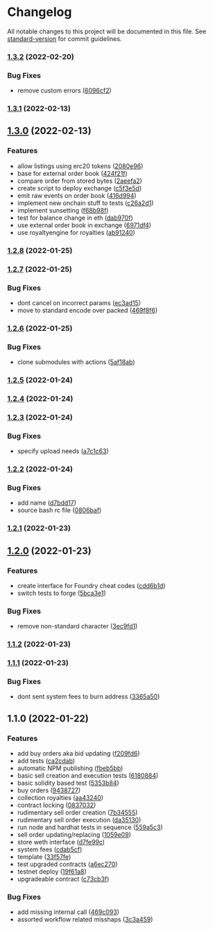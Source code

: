 # Changelog

All notable changes to this project will be documented in this file. See [standard-version](https://github.com/conventional-changelog/standard-version) for commit guidelines.

### [1.3.2](https://github.com/shibuidao/exchange/compare/v1.3.1...v1.3.2) (2022-02-20)


### Bug Fixes

* remove custom errors ([6096cf2](https://github.com/shibuidao/exchange/commit/6096cf20850a42f44cb2b83ae67940c036d4254c))

### [1.3.1](https://github.com/shibuidao/exchange/compare/v1.3.0...v1.3.1) (2022-02-13)

## [1.3.0](https://github.com/shibuidao/exchange/compare/v1.2.8...v1.3.0) (2022-02-13)


### Features

* allow listings using erc20 tokens ([2080e96](https://github.com/shibuidao/exchange/commit/2080e966ebbc2ec8935bcf947fad87cf5f9d7684))
* base for external order book ([424f21f](https://github.com/shibuidao/exchange/commit/424f21f85b77fe13f7f7d03ffccc1d2c6ec97e62))
* compare order from stored bytes ([2aeefa2](https://github.com/shibuidao/exchange/commit/2aeefa2a3607db196f8a5ceb757bc5d7533f8bb8))
* create script to deploy exchange ([c5f3e5d](https://github.com/shibuidao/exchange/commit/c5f3e5d6a3b2195badf8fc83460025948c78cc0d))
* emit raw events on order book ([416d994](https://github.com/shibuidao/exchange/commit/416d9940d4076373956bdbaf8b92eecf1d77feb9))
* implement new onchain stuff to tests ([c26a2d1](https://github.com/shibuidao/exchange/commit/c26a2d133bee6571688ce369c30534a311f607d4))
* implement sunsetting ([f68b98f](https://github.com/shibuidao/exchange/commit/f68b98f83f6280b95add7685b04b5c60786acbe8))
* test for balance change in eth ([dab970f](https://github.com/shibuidao/exchange/commit/dab970fd9694e33dc2529343a2db6946ba3cb729))
* use external order book in exchange ([6971df4](https://github.com/shibuidao/exchange/commit/6971df405df3c292caac039cfab5f99ee6cdc697))
* use royaltyengine for royalties ([ab91240](https://github.com/shibuidao/exchange/commit/ab91240f4adf4b2e5f7f30d037078b76b72bad47))

### [1.2.8](https://github.com/shibuidao/exchange/compare/v1.2.7...v1.2.8) (2022-01-25)

### [1.2.7](https://github.com/shibuidao/exchange/compare/v1.2.6...v1.2.7) (2022-01-25)


### Bug Fixes

* dont cancel on incorrect params ([ec3ad15](https://github.com/shibuidao/exchange/commit/ec3ad15a43f281657a012fff8ab1105e039f4809))
* move to standard encode over packed ([469f8f6](https://github.com/shibuidao/exchange/commit/469f8f6fbf8df24cd85c648638cddca65145b72d))

### [1.2.6](https://github.com/shibuidao/exchange/compare/v1.2.5...v1.2.6) (2022-01-25)


### Bug Fixes

* clone submodules with actions ([5af18ab](https://github.com/shibuidao/exchange/commit/5af18ab66945b6fc4f36f1a2ee8421cce186dc5f))

### [1.2.5](https://github.com/shibuidao/exchange/compare/v1.2.4...v1.2.5) (2022-01-24)

### [1.2.4](https://github.com/shibuidao/exchange/compare/v1.2.3...v1.2.4) (2022-01-24)

### [1.2.3](https://github.com/shibuidao/exchange/compare/v1.2.2...v1.2.3) (2022-01-24)


### Bug Fixes

* specify upload needs ([a7c1c63](https://github.com/shibuidao/exchange/commit/a7c1c63a2244a890f89210192c9a84b51d87e352))

### [1.2.2](https://github.com/shibuidao/exchange/compare/v1.2.1...v1.2.2) (2022-01-24)


### Bug Fixes

* add name ([d7bdd17](https://github.com/shibuidao/exchange/commit/d7bdd1719fb53908737be176186a2105e8d98e98))
* source bash rc file ([0806baf](https://github.com/shibuidao/exchange/commit/0806baf0d221fa6ea746085cb13bd5941ce04146))

### [1.2.1](https://github.com/shibuidao/exchange/compare/v1.2.0...v1.2.1) (2022-01-23)

## [1.2.0](https://github.com/shibuidao/exchange/compare/v1.1.2...v1.2.0) (2022-01-23)


### Features

* create interface for Foundry cheat codes ([cdd6b1d](https://github.com/shibuidao/exchange/commit/cdd6b1d45f3f7aedb5b9913fbf7ddf85af031218))
* switch tests to forge ([5bca3e1](https://github.com/shibuidao/exchange/commit/5bca3e19308dc8d6b72df8dc6ab0dd21e7e6ef41))


### Bug Fixes

* remove non-standard character ([3ec9fd1](https://github.com/shibuidao/exchange/commit/3ec9fd14db76f95ae70a80a5b48aef0ccac7d852))

### [1.1.2](https://github.com/shibuidao/exchange/compare/v1.1.1...v1.1.2) (2022-01-23)

### [1.1.1](https://github.com/shibuidao/exchange/compare/v1.1.0...v1.1.1) (2022-01-23)


### Bug Fixes

* dont sent system fees to burn address ([3365a50](https://github.com/shibuidao/exchange/commit/3365a5053fcda9d441b947a11a8b8b76dc088c30))

## 1.1.0 (2022-01-22)


### Features

* add buy orders aka bid updating ([f209fd6](https://github.com/shibuidao/exchange/commit/f209fd683692279eb3ecf2b10336917c7b283a9f))
* add tests ([ca2cdab](https://github.com/shibuidao/exchange/commit/ca2cdabd06ed142d93fc64a199f2cf2959ed0c44))
* automatic NPM publishing ([fbeb5bb](https://github.com/shibuidao/exchange/commit/fbeb5bbd656f5b6b06901760cac5d4b6a4544b39))
* basic sell creation and execution tests ([6180884](https://github.com/shibuidao/exchange/commit/61808844bfc35482a299a2ae7cfe071ff8c09fbc))
* basic solidity based test ([5353b84](https://github.com/shibuidao/exchange/commit/5353b84336de4b98f594469f621c4d6328786474))
* buy orders ([9438727](https://github.com/shibuidao/exchange/commit/943872780f746ab20752479d5c073b6dadf91b2c))
* collection royalties ([aa43240](https://github.com/shibuidao/exchange/commit/aa432401890db49e81656cf81f841d83a65ff361))
* contract locking ([0837032](https://github.com/shibuidao/exchange/commit/0837032e637a6f3f7d9c051a9e115ade43466b85))
* rudimentary sell order creation ([7b34555](https://github.com/shibuidao/exchange/commit/7b345550747a85603cbf155e12d29641cc156d0a))
* rudimentary sell order execution ([da35130](https://github.com/shibuidao/exchange/commit/da3513035d6271b85586ef39c10418949530205b))
* run node and hardhat tests in sequence ([559a5c3](https://github.com/shibuidao/exchange/commit/559a5c3f6db4331b6f1c3924adb702316baa15da))
* sell order updating/replacing ([1059e09](https://github.com/shibuidao/exchange/commit/1059e092ee5a5cdc894b8e94d22beda483a34734))
* store weth interface ([d7fe99c](https://github.com/shibuidao/exchange/commit/d7fe99cd1e94053a1b8d054e8148df58211738fe))
* system fees ([cdab5cf](https://github.com/shibuidao/exchange/commit/cdab5cf45ccf83ddaa0df42348d6dc0eeb79649f))
* template ([33f57fe](https://github.com/shibuidao/exchange/commit/33f57fe792b5ee8699ada10bfbf0c116fb92ba95))
* test upgraded contracts ([a6ec270](https://github.com/shibuidao/exchange/commit/a6ec270a55af6f32ae0d51d7ee29a2f3eb8034c9))
* testnet deploy ([19f61a8](https://github.com/shibuidao/exchange/commit/19f61a85b168ef235b092e71f6903ac55e8dfdd3))
* upgradeable contract ([c73cb3f](https://github.com/shibuidao/exchange/commit/c73cb3fac8f4d9c38b6cb7a6a0815bcd2a32dc15))


### Bug Fixes

* add missing internal call ([469c093](https://github.com/shibuidao/exchange/commit/469c09378d4926d9db9489873e492dcf8ae68a04))
* assorted workflow related misshaps ([3c3a459](https://github.com/shibuidao/exchange/commit/3c3a459a595e50ddb0000fbc90e2ddcabe440c35))
